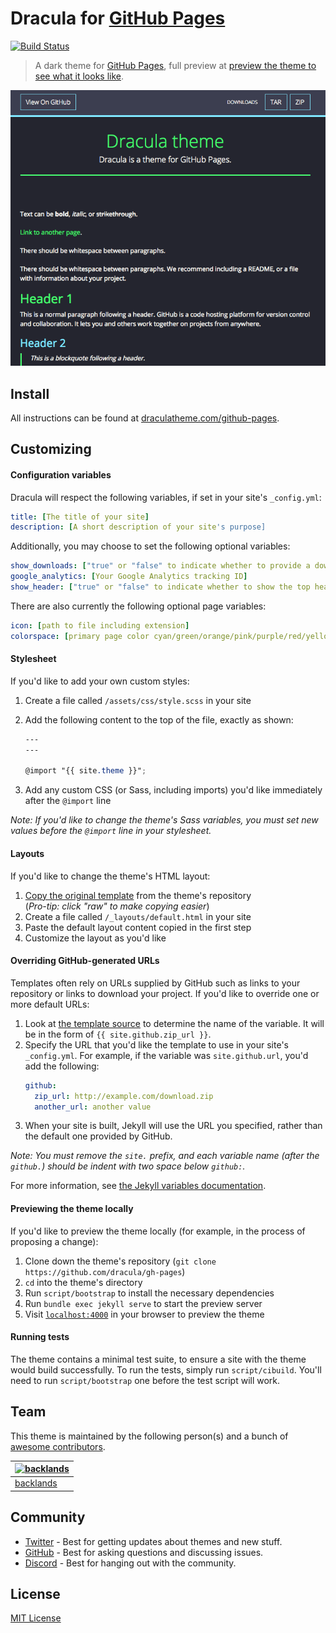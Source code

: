 # Dracula for [GitHub Pages](https://pages.github.com/)

[![Build Status](https://travis-ci.org/dracula/gh-pages.svg?branch=master)](https://travis-ci.org/dracula/gh-pages)

> A dark theme for [GitHub Pages](https://pages.github.com/), full preview at [preview the theme to see what it looks like](http://dracula.github.io/gh-pages/).

![Screenshot](./screenshot.png)

## Install

All instructions can be found at [draculatheme.com/github-pages](https://draculatheme.com/github-pages).

## Customizing

#### Configuration variables

Dracula will respect the following variables, if set in your site's `_config.yml`:

```yml
title: [The title of your site]
description: [A short description of your site's purpose]
```

Additionally, you may choose to set the following optional variables:

```yml
show_downloads: ["true" or "false" to indicate whether to provide a download URL]
google_analytics: [Your Google Analytics tracking ID]
show_header: ["true" or "false" to indicate whether to show the top header]
```

There are also currently the following optional page variables:

```yml
icon: [path to file including extension]
colorspace: [primary page color cyan/green/orange/pink/purple/red/yellow]
```

#### Stylesheet

If you'd like to add your own custom styles:

1. Create a file called `/assets/css/style.scss` in your site
2. Add the following content to the top of the file, exactly as shown:

   ```scss
   ---
   ---

   @import "{{ site.theme }}";
   ```

3. Add any custom CSS (or Sass, including imports) you'd like immediately after the `@import` line

_Note: If you'd like to change the theme's Sass variables, you must set new values before the `@import` line in your stylesheet._

#### Layouts

If you'd like to change the theme's HTML layout:

1. [Copy the original template](https://github.com/dracula/gh-pages/blob/master/_layouts/default.html) from the theme's repository<br />(_Pro-tip: click "raw" to make copying easier_)
2. Create a file called `/_layouts/default.html` in your site
3. Paste the default layout content copied in the first step
4. Customize the layout as you'd like

#### Overriding GitHub-generated URLs

Templates often rely on URLs supplied by GitHub such as links to your repository or links to download your project. If you'd like to override one or more default URLs:

1. Look at [the template source](https://github.com/dracula/gh-pages/blob/master/_layouts/default.html) to determine the name of the variable. It will be in the form of `{{ site.github.zip_url }}`.
2. Specify the URL that you'd like the template to use in your site's `_config.yml`. For example, if the variable was `site.github.url`, you'd add the following:
   ```yml
   github:
     zip_url: http://example.com/download.zip
     another_url: another value
   ```
3. When your site is built, Jekyll will use the URL you specified, rather than the default one provided by GitHub.

_Note: You must remove the `site.` prefix, and each variable name (after the `github.`) should be indent with two space below `github:`._

For more information, see [the Jekyll variables documentation](https://jekyllrb.com/docs/variables/).

#### Previewing the theme locally

If you'd like to preview the theme locally (for example, in the process of proposing a change):

1. Clone down the theme's repository (`git clone https://github.com/dracula/gh-pages`)
2. `cd` into the theme's directory
3. Run `script/bootstrap` to install the necessary dependencies
4. Run `bundle exec jekyll serve` to start the preview server
5. Visit [`localhost:4000`](http://localhost:4000) in your browser to preview the theme

#### Running tests

The theme contains a minimal test suite, to ensure a site with the theme would build successfully. To run the tests, simply run `script/cibuild`. You'll need to run `script/bootstrap` one before the test script will work.

## Team

This theme is maintained by the following person(s) and a bunch of [awesome contributors](https://github.com/dracula/gh-pages/graphs/contributors).

| [![backlands](https://avatars1.githubusercontent.com/u/12586299?v=3&s=70)](https://github.com/backlands) |
| -------------------------------------------------------------------------------------------------------- |
| [backlands](https://github.com/backlands)                                                                |

## Community

- [Twitter](https://twitter.com/draculatheme) - Best for getting updates about themes and new stuff.
- [GitHub](https://github.com/dracula/dracula-theme/discussions) - Best for asking questions and discussing issues.
- [Discord](https://draculatheme.com/discord-invite) - Best for hanging out with the community.

## License

[MIT License](./LICENSE)

